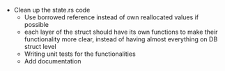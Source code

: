 - Clean up the state.rs code
  - Use borrowed reference instead of own reallocated values if possible
  - each layer of the struct should have its own functions to make their functionality more clear, instead of having almost everything on DB struct level
  - Writing unit tests for the functionalities
  - Add documentation 

